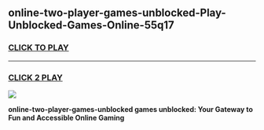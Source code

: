 
## online-two-player-games-unblocked-Play-Unblocked-Games-Online-55q17
<h3>
<a href="https://premium76.site?title=online-two-player-games-unblocked&ref=24A">CLICK TO PLAY</a></h3>
<hr>

<h3>
<a href="https://premium76.site?title=online-two-player-games-unblocked&ref=24A">CLICK 2 PLAY</a>
  
</h3>

<a href="https://premium76.site?title=online-two-player-games-unblocked&ref=24A"><img src="https://clearcache.store/games.png"></a>


**online-two-player-games-unblocked games unblocked: Your Gateway to Fun and Accessible Online Gaming**
